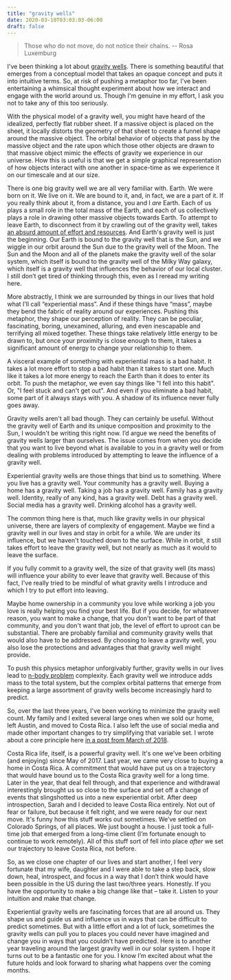 ```yaml
---
title: "gravity wells"
date: 2020-03-10T03:03:03-06:00
draft: false
---
```


> Those who do not move, do not notice their chains.
> -- Rosa Luxemburg

I've been thinking a lot about [gravity wells][1]. There is something beautiful that emerges from a conceptual model that takes an opaque concept and puts it into intuitive terms. So, at risk of pushing a metaphor too far, I've been entertaining a whimsical thought experiment about how we interact and engage with the world around us. Though I'm genuine in my effort, I ask you not to take any of this too seriously.

With the physical model of a gravity well, you might have heard of the idealized, perfectly flat rubber sheet. If a massive object is placed on the sheet, it locally distorts the geometry of that sheet to create a funnel shape around the massive object. The orbital behavior of objects that pass by the massive object and the rate upon which those other objects are drawn to that massive object mimic the effects of gravity we experience in our universe. How this is useful is that we get a simple graphical representation of how objects interact with one another in space-time as we experience it on our timescale and at our size.

There is one big gravity well we are all very familiar with. Earth. We were born on it. We live on it. We are bound to it, and, in fact, we are a part of it. If you really think about it, from a distance, you and I _are_ Earth. Each of us plays a small role in the total mass of the Earth, and each of us collectively plays a role in drawing other massive objects towards Earth. To attempt to leave Earth, to disconnect from it by crawling out of the gravity well, takes [an absurd amount of effort and resources][2]. And Earth's gravity well is just the beginning. Our Earth is bound to the gravity well that is the Sun, and we wiggle in our orbit around the Sun due to the gravity well of the Moon. The Sun and the Moon and all of the planets make the gravity well of the solar system, which itself is bound to the gravity well of the Milky Way galaxy, which itself is a gravity well that influences the behavior of our local cluster. I still don’t get tired of thinking through this, even as I reread my writing here.

More abstractly, I think we are surrounded by things in our lives that hold what I’ll call “experiential mass”. And if these things have “mass”, maybe they bend the fabric of reality around our experiences. Pushing this metaphor, they shape our perception of reality. They can be peculiar, fascinating, boring, unexamined, alluring, and even inescapable and terrifying all mixed together. These things take relatively little energy to be drawn to, but once your proximity is close enough to them, it takes a significant amount of energy to change your relationship to them.

A visceral example of something with experiential mass is a bad habit. It takes a lot more effort to stop a bad habit than it takes to start one. Much like it takes a lot more energy to reach the Earth than it does to enter its orbit. To push the metaphor, we even say things like "I fell into this habit". Or, "I feel stuck and can't get out". And even if you eliminate a bad habit, some part of it always stays with you. A shadow of its influence never fully goes away.

Gravity wells aren't all bad though. They can certainly be useful. Without the gravity well of Earth and its unique composition and proximity to the Sun, I wouldn't be writing this right now. I’d argue we need the benefits of gravity wells larger than ourselves. The issue comes from when you decide that you want to live beyond what is available to you in a gravity well or from dealing with problems introduced by attempting to leave the influence of a gravity well.

Experiential gravity wells are those things that bind us to something. Where you live has a gravity well. Your community has a gravity well. Buying a home has a gravity well. Taking a job has a gravity well. Family has a gravity well. Identity, really of any kind, has a gravity well. Debt has a gravity well. Social media has a gravity well. Drinking alcohol has a gravity well.

The common thing here is that, much like gravity wells in our physical universe, there are layers of complexity of engagement. Maybe we find a gravity well in our lives and stay in orbit for a while. We are under its influence, but we haven't touched down to the surface. While in orbit, it still takes effort to leave the gravity well, but not nearly as much as it would to leave the surface.

If you fully commit to a gravity well, the size of that gravity well (its mass) will influence your ability to ever leave that gravity well. Because of this fact, I've really tried to be mindful of what gravity wells I introduce and which I try to put effort into leaving.

Maybe home ownership in a community you love while working a job you love is really helping you find your best life. But if you decide, for whatever reason, you want to make a change, that you don't want to be part of that community, and you don't want that job, the level of effort to uproot can be substantial. There are probably familial and community gravity wells that would also have to be addressed. By choosing to leave a gravity well, you also lose the protections and advantages that that gravity well might provide.

To push this physics metaphor unforgivably further, gravity wells in our lives lead to [n-body problem][3] complexity. Each gravity well we introduce adds mass to the total system, but the complex orbital patterns that emerge from keeping a large assortment of gravity wells become increasingly hard to predict.

So, over the last three years, I've been working to minimize the gravity well count. My family and I exited several large ones when we sold our home, left Austin, and moved to Costa Rica. I also left the use of social media and made other important changes to try simplifying that variable set. I wrote about a core principle here [in a post from March of 2018][4].

Costa Rica life, itself, is a powerful gravity well. It's one we've been orbiting (and enjoying) since May of 2017. Last year, we came very close to buying a home in Costa Rica. A commitment that would have put us on a trajectory that would have bound us to the Costa Rica gravity well for a long time. Later in the year, that deal fell through, and that experience and withdrawal interestingly brought us so close to the surface and set off a change of events that slingshotted us into a new experiential orbit. After deep introspection, Sarah and I decided to leave Costa Rica entirely. Not out of fear or failure, but because it felt right, and we were ready for our next move. It's funny how this stuff works out sometimes. We’ve settled on Colorado Springs, of all places. We just bought a house. I just took a full-time job that emerged from a long-time client (I’m fortunate enough to continue to work remotely). All of this stuff sort of fell into place _after_ we set our trajectory to leave Costa Rica, not before.

So, as we close one chapter of our lives and start another, I feel very fortunate that my wife, daughter and I were able to take a step back, slow down, heal, introspect, and focus in a way that I don’t think would have been possible in the US during the last two/three years. Honestly. If you have the opportunity to make a big change like that – take it. Listen to your intuition and make that change.

Experiential gravity wells are fascinating forces that are all around us. They shape us and guide us and influence us in ways that can be difficult to predict sometimes. But with a little effort and a lot of luck, sometimes the gravity wells can pull you to places you could never have imagined and change you in ways that you couldn’t have predicted. Here is to another year traveling around the largest gravity well in our solar system. I hope it turns out to be a fantastic one for you. I know I’m excited about what the future holds and look forward to sharing what happens over the coming months.

[1]: https://en.wikipedia.org/wiki/Gravity_well
[2]: https://www.wisegeek.com/what-are-launch-costs.htm
[3]: https://en.wikipedia.org/wiki/N-body_problem
[4]: https://nomasters.io/posts/nonparticipation/
